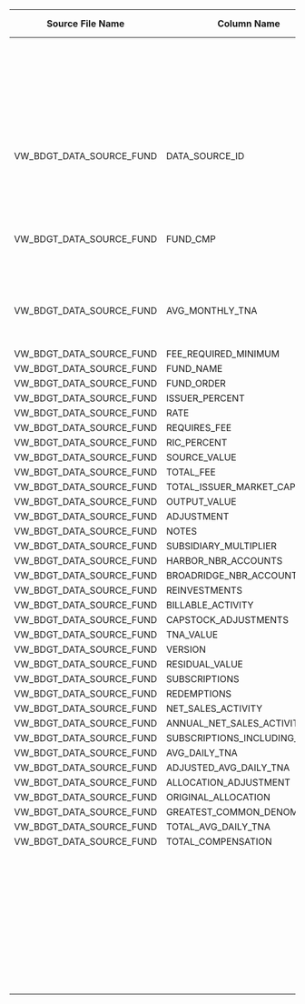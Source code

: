 |	Source File Name	|	Column Name	|	Data Type	|	Length	|	Precision	|	Nullable	|	PK	|	BK	|		|		|		|		|	Target Table Name	|	Column Name	|	Data Type	|	Length	|	Nullable	|	PK	|
|	---	|	---	|	---	|	---	|	---	|	---	|	---	|	---	|	---	|	---	|	---	|	---	|	---	|	---	|	---	|	---	|	---	|	---	|
|		|		|		|		|		|		|		|		|		|		|	"Update if data already present, else inert"	|		|		|		|		|		|		|		|
|	VW_BDGT_DATA_SOURCE_FUND	|	DATA_SOURCE_ID	|	string	|	100	|		|		|		|		|		|	Table Name: HDM.BUD_DATA_SOURCE_FUND<br>Condition: DATA_SRC_DIM_KEY = DATA_SRC_DIM_KEY1 AND BUD_FUND_COMPST_KEY = BUD_FUND_COMPST_KEY1<br>Output Column: BUD_DATA_SRC_FUND_KEY	|		|		|	BUD_DATA_SOURCE_FUND	|	BUD_DATA_SRC_FUND_KEY	|	"number(p,s)"	|	10	|		|		|
|	VW_BDGT_DATA_SOURCE_FUND	|	FUND_CMP	|	string	|	20	|		|		|		|		|		|	Table Name: HDM.BUD_DATA_SOURCE_DIM <br>Condition: DATA_SRC_ID = DATA_SOURCE_ID_out<br>Output Column: DATA_SRC_DIM_KEY	|		|		|	BUD_DATA_SOURCE_FUND	|	DATA_SRC_DIM_KEY	|	"number(p,s)"	|	10	|		|		|
|	VW_BDGT_DATA_SOURCE_FUND	|	AVG_MONTHLY_TNA	|	double	|	15	|		|		|		|		|		|	Table Name: HDM.BUD_FUND_COMPOSITE<br>Condition: FUND_COMPST_ID = FUND_CMP_out<br>Output Column: BUD_FUND_COMPST_KEY	|		|		|	BUD_DATA_SOURCE_FUND	|	BUD_FUND_COMPST_KEY	|	"number(p,s)"	|	10	|		|		|
|	VW_BDGT_DATA_SOURCE_FUND	|	FEE_REQUIRED_MINIMUM	|	double	|	15	|		|		|		|	AVG_MONTHLY_TNA	|		|		|		|		|	BUD_DATA_SOURCE_FUND	|	AVG_MTHLY_TNA	|	number	|	15	|		|		|
|	VW_BDGT_DATA_SOURCE_FUND	|	FUND_NAME	|	string	|	80	|		|		|		|	ISSUER_PERCENT	|		|		|		|		|	BUD_DATA_SOURCE_FUND	|	ISSR_PCT	|	number	|	15	|		|		|
|	VW_BDGT_DATA_SOURCE_FUND	|	FUND_ORDER	|	double	|	15	|		|		|		|	RATE	|		|		|		|		|	BUD_DATA_SOURCE_FUND	|	RT	|	number	|	15	|		|		|
|	VW_BDGT_DATA_SOURCE_FUND	|	ISSUER_PERCENT	|	double	|	15	|		|		|		|		|	"iif(isnull(ltrim(rtrim(REQUIRES_FEE))),0,iif(ltrim(rtrim(REQUIRES_FEE))='false',0,1))"	|		|		|		|	BUD_DATA_SOURCE_FUND	|	REQS_FEE_FLG	|	"number(p,s)"	|	38	|		|		|
|	VW_BDGT_DATA_SOURCE_FUND	|	RATE	|	double	|	15	|		|		|		|	SOURCE_VALUE	|		|		|		|		|	BUD_DATA_SOURCE_FUND	|	SRC_VAL	|	number	|	15	|		|		|
|	VW_BDGT_DATA_SOURCE_FUND	|	REQUIRES_FEE	|	string	|	5	|		|		|		|	TOTAL_FEE	|		|		|		|		|	BUD_DATA_SOURCE_FUND	|	TOT_FEE	|	number	|	15	|		|		|
|	VW_BDGT_DATA_SOURCE_FUND	|	RIC_PERCENT	|	double	|	15	|		|		|		|	OUTPUT_VALUE	|		|		|		|		|	BUD_DATA_SOURCE_FUND	|	OTPT_VAL	|	number	|	15	|		|		|
|	VW_BDGT_DATA_SOURCE_FUND	|	SOURCE_VALUE	|	double	|	15	|		|		|		|	ADJUSTMENT	|		|		|		|		|	BUD_DATA_SOURCE_FUND	|	ADJMT	|	number	|	15	|		|		|
|	VW_BDGT_DATA_SOURCE_FUND	|	TOTAL_FEE	|	double	|	15	|		|		|		|		|	ltrim(rtrim(NOTES))	|		|		|		|	BUD_DATA_SOURCE_FUND	|	DATA_SRC_FUND_NTE	|	nvarchar2	|	2000	|		|		|
|	VW_BDGT_DATA_SOURCE_FUND	|	TOTAL_ISSUER_MARKET_CAP	|	double	|	15	|		|		|		|	SUBSIDIARY_MULTIPLIER	|		|		|		|		|	BUD_DATA_SOURCE_FUND	|	SBY_MULTR	|	number	|	15	|		|		|
|	VW_BDGT_DATA_SOURCE_FUND	|	OUTPUT_VALUE	|	double	|	15	|		|		|		|	HARBOR_NBR_ACCOUNTS	|		|		|		|		|	BUD_DATA_SOURCE_FUND	|	HBR_NBR_ACCTS	|	number	|	15	|		|		|
|	VW_BDGT_DATA_SOURCE_FUND	|	ADJUSTMENT	|	double	|	15	|		|		|		|	BROADRIDGE_NBR_ACCOUNTS	|		|		|		|		|	BUD_DATA_SOURCE_FUND	|	BROADRIDGE_NBR_ACCTS	|	number	|	15	|		|		|
|	VW_BDGT_DATA_SOURCE_FUND	|	NOTES	|	string	|	300	|		|		|		|	REINVESTMENTS	|		|		|		|		|	BUD_DATA_SOURCE_FUND	|	REINVS	|	number	|	15	|		|		|
|	VW_BDGT_DATA_SOURCE_FUND	|	SUBSIDIARY_MULTIPLIER	|	double	|	15	|		|		|		|	BILLABLE_ACTIVITY	|		|		|		|		|	BUD_DATA_SOURCE_FUND	|	BLLBL_ACT	|	number	|	15	|		|		|
|	VW_BDGT_DATA_SOURCE_FUND	|	HARBOR_NBR_ACCOUNTS	|	double	|	15	|		|		|		|	CAPSTOCK_ADJUSTMENTS	|		|		|		|		|	BUD_DATA_SOURCE_FUND	|	CAPSTK_ADJMTS	|	number	|	15	|		|		|
|	VW_BDGT_DATA_SOURCE_FUND	|	BROADRIDGE_NBR_ACCOUNTS	|	double	|	15	|		|		|		|	TNA_VALUE	|		|		|		|		|	BUD_DATA_SOURCE_FUND	|	TNA_VAL	|	number	|	15	|		|		|
|	VW_BDGT_DATA_SOURCE_FUND	|	REINVESTMENTS	|	double	|	15	|		|		|		|	RESIDUAL_VALUE	|		|		|		|		|	BUD_DATA_SOURCE_FUND	|	RSDL_VAL	|	number	|	15	|		|		|
|	VW_BDGT_DATA_SOURCE_FUND	|	BILLABLE_ACTIVITY	|	double	|	15	|		|		|		|	SUBSCRIPTIONS	|		|		|		|		|	BUD_DATA_SOURCE_FUND	|	SUBS	|	number	|	15	|		|		|
|	VW_BDGT_DATA_SOURCE_FUND	|	CAPSTOCK_ADJUSTMENTS	|	double	|	15	|		|		|		|	REDEMPTIONS	|		|		|		|		|	BUD_DATA_SOURCE_FUND	|	REDMPNS	|	number	|	15	|		|		|
|	VW_BDGT_DATA_SOURCE_FUND	|	TNA_VALUE	|	double	|	15	|		|		|		|	NET_SALES_ACTIVITY	|		|		|		|		|	BUD_DATA_SOURCE_FUND	|	NET_SALES_ACT	|	number	|	15	|		|		|
|	VW_BDGT_DATA_SOURCE_FUND	|	VERSION	|	double	|	15	|		|		|		|	ANNUAL_NET_SALES_ACTIVITY	|		|		|		|		|	BUD_DATA_SOURCE_FUND	|	ANNL_NET_SALES_ACT	|	number	|	15	|		|		|
|	VW_BDGT_DATA_SOURCE_FUND	|	RESIDUAL_VALUE	|	double	|	15	|		|		|		|	SUBSCRIPTIONS_INCLUDING_ADJ	|		|		|		|		|	BUD_DATA_SOURCE_FUND	|	SUBS_INCLUDING_ADJMTS	|	number	|	15	|		|		|
|	VW_BDGT_DATA_SOURCE_FUND	|	SUBSCRIPTIONS	|	double	|	15	|		|		|		|	AVG_DAILY_TNA	|		|		|		|		|	BUD_DATA_SOURCE_FUND	|	AVG_DAILY_TNA	|	number	|	15	|		|		|
|	VW_BDGT_DATA_SOURCE_FUND	|	REDEMPTIONS	|	double	|	15	|		|		|		|	ADJUSTED_AVG_DAILY_TNA	|		|		|		|		|	BUD_DATA_SOURCE_FUND	|	ADJ_AVG_DAILY_TNA	|	number	|	15	|		|		|
|	VW_BDGT_DATA_SOURCE_FUND	|	NET_SALES_ACTIVITY	|	double	|	15	|		|		|		|	ALLOCATION_ADJUSTMENT	|		|		|		|		|	BUD_DATA_SOURCE_FUND	|	ALLOCN_ADJMT	|	number	|	15	|		|		|
|	VW_BDGT_DATA_SOURCE_FUND	|	ANNUAL_NET_SALES_ACTIVITY	|	double	|	15	|		|		|		|	ORIGINAL_ALLOCATION	|		|		|		|		|	BUD_DATA_SOURCE_FUND	|	ORIG_ALLOCN	|	number	|	15	|		|		|
|	VW_BDGT_DATA_SOURCE_FUND	|	SUBSCRIPTIONS_INCLUDING_ADJ	|	double	|	15	|		|		|		|	GREATEST_COMMON_DENOMINATOR	|		|		|		|		|	BUD_DATA_SOURCE_FUND	|	GREATEST_COMMN_DENOMR	|	number	|	15	|		|		|
|	VW_BDGT_DATA_SOURCE_FUND	|	AVG_DAILY_TNA	|	double	|	15	|		|		|		|	TOTAL_AVG_DAILY_TNA	|		|		|		|		|	BUD_DATA_SOURCE_FUND	|	TOT_AVG_DAILY_TNA	|	number	|	15	|		|		|
|	VW_BDGT_DATA_SOURCE_FUND	|	ADJUSTED_AVG_DAILY_TNA	|	double	|	15	|		|		|		|	TOTAL_COMPENSATION	|		|		|		|		|	BUD_DATA_SOURCE_FUND	|	TOT_COMPNSN	|	number	|	15	|		|		|
|	VW_BDGT_DATA_SOURCE_FUND	|	ALLOCATION_ADJUSTMENT	|	double	|	15	|		|		|		|		|	"iif(isnull(VERSION),0,VERSION)"	|		|		|		|	BUD_DATA_SOURCE_FUND	|	VRSN	|	number	|	15	|		|		|
|	VW_BDGT_DATA_SOURCE_FUND	|	ORIGINAL_ALLOCATION	|	double	|	15	|		|		|		|		|	Y'	|		|		|		|	BUD_DATA_SOURCE_FUND	|	CURR_ROW_FLG	|	nvarchar2	|	1	|		|		|
|	VW_BDGT_DATA_SOURCE_FUND	|	GREATEST_COMMON_DENOMINATOR	|	double	|	15	|		|		|		|		|	SYSDATE	|		|		|		|	BUD_DATA_SOURCE_FUND	|	ROW_STRT_DTTM	|	date	|	19	|		|		|
|	VW_BDGT_DATA_SOURCE_FUND	|	TOTAL_AVG_DAILY_TNA	|	double	|	15	|		|		|		|		|		|		|		|		|	BUD_DATA_SOURCE_FUND	|	ROW_STOP_DTTM	|	date	|	19	|		|		|
|	VW_BDGT_DATA_SOURCE_FUND	|	TOTAL_COMPENSATION	|	double	|	15	|		|		|		|		|		|		|		|		|	BUD_DATA_SOURCE_FUND	|	ETL_LOAD_CYC_KEY	|	"number(p,s)"	|	10	|		|		|
|		|		|		|		|		|		|		|		|		|		|		|		|	BUD_DATA_SOURCE_FUND	|	SRC_SYS_ID	|	number	|	15	|		|		|
|		|		|		|		|		|		|		|		|		|		|		|		|		|		|		|		|		|		|
|		|		|		|		|		|		|		|		|		|		|		|		|		|		|		|		|		|		|
|		|		|		|		|		|		|		|		|		|		|		|		|		|		|		|		|		|		|
|		|		|		|		|		|		|		|		|		|		|		|		|		|		|		|		|		|		|
|		|		|		|		|		|		|		|		|		|		|		|		|		|		|		|		|		|		|
|		|		|		|		|		|		|		|		|		|		|		|		|		|		|		|		|		|		|
|		|		|		|		|		|		|		|		|		|		|		|		|		|		|		|		|		|		|
|		|		|		|		|		|		|		|		|		|		|		|		|		|		|		|		|		|		|
|		|		|		|		|		|		|		|		|		|		|		|		|		|		|		|		|		|		|
|		|		|		|		|		|		|		|		|		|		|		|		|		|		|		|		|		|		|
|		|		|		|		|		|		|		|		|		|		|		|		|		|		|		|		|		|		|
|		|		|		|		|		|		|		|		|		|		|		|		|		|		|		|		|		|		|
|		|		|		|		|		|		|		|		|		|		|		|		|		|		|		|		|		|		|
|		|		|		|		|		|		|		|		|		|		|		|		|		|		|		|		|		|		|
|		|		|		|		|		|		|		|		|		|		|		|		|		|		|		|		|		|		|
|		|		|		|		|		|		|		|		|		|		|		|		|		|		|		|		|		|		|
|		|		|		|		|		|		|		|		|		|		|		|		|		|		|		|		|		|		|
|		|		|		|		|		|		|		|		|		|		|		|		|		|		|		|		|		|		|
|		|		|		|		|		|		|		|		|		|		|		|		|		|		|		|		|		|		|
|		|		|		|		|		|		|		|		|		|		|		|		|		|		|		|		|		|		|
|		|		|		|		|		|		|		|		|		|		|		|		|		|		|		|		|		|		|
|		|		|		|		|		|		|		|		|		|		|		|		|		|		|		|		|		|		|
|		|		|		|		|		|		|		|		|		|		|		|		|		|		|		|		|		|		|
|		|		|		|		|		|		|		|		|		|		|		|		|		|		|		|		|		|		|
|		|		|		|		|		|		|		|		|		|		|		|		|		|		|		|		|		|		|
|		|		|		|		|		|		|		|		|		|		|		|		|		|		|		|		|		|		|
|		|		|		|		|		|		|		|		|		|		|		|		|		|		|		|		|		|		|
|		|		|		|		|		|		|		|		|		|		|		|		|		|		|		|		|		|		|
|		|		|		|		|		|		|		|		|		|		|		|		|		|		|		|		|		|		|
|		|		|		|		|		|		|		|		|		|		|		|		|		|		|		|		|		|		|
|		|		|		|		|		|		|		|		|		|		|		|		|		|		|		|		|		|		|
|		|		|		|		|		|		|		|		|		|		|		|		|		|		|		|		|		|		|
|		|		|		|		|		|		|		|		|		|		|		|		|		|		|		|		|		|		|
|		|		|		|		|		|		|		|		|		|		|		|		|		|		|		|		|		|		|
|		|		|		|		|		|		|		|		|		|		|		|		|		|		|		|		|		|		|
|		|		|		|		|		|		|		|		|		|		|		|		|		|		|		|		|		|		|
|		|		|		|		|		|		|		|		|		|		|		|		|		|		|		|		|		|		|
|		|		|		|		|		|		|		|		|		|		|		|		|		|		|		|		|		|		|

